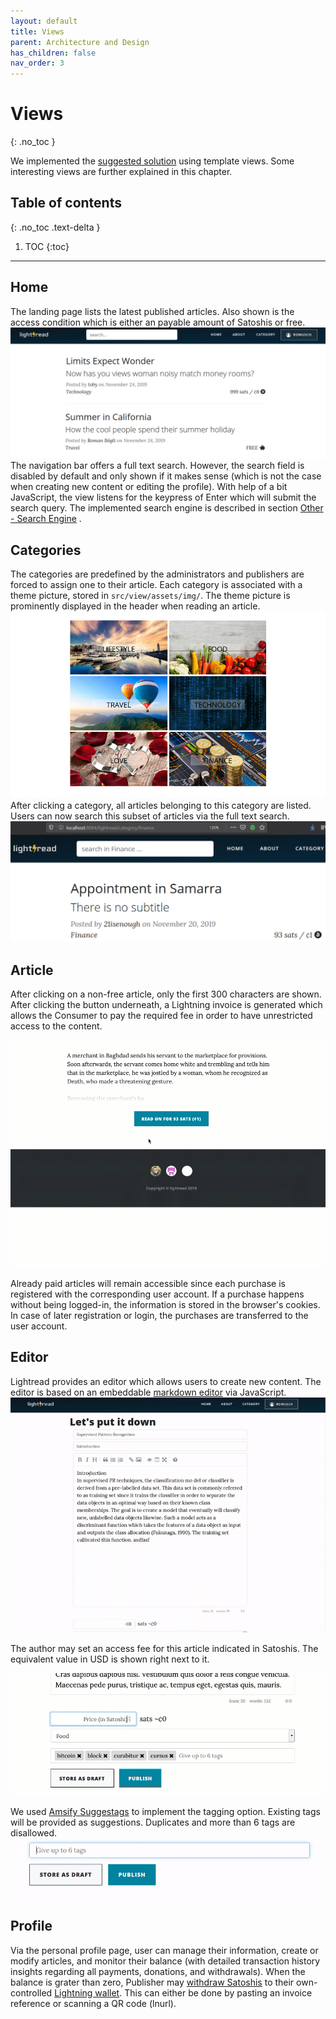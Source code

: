 ```yaml
---
layout: default
title: Views
parent: Architecture and Design
has_children: false
nav_order: 3
---
```


# Views
{: .no_toc }

We implemented the [suggested solution](https://github.com/webengfhnw/WE-CRM#stage-9-template-view-pattern-and-xss) using template views. Some interesting views are further explained in this chapter.


## Table of contents
{: .no_toc .text-delta }

1. TOC
{:toc}

---


## Home
The landing page lists the latest published articles. Also shown is the access condition which is either an payable amount of Satoshis or free.  
![xxxxxxxx](resources/view_home.png)
The navigation bar offers a full text search. However, the search field is disabled by default and only shown if it makes sense (which is not the case when creating new content or editing the profile).
With help of a bit JavaScript, the view listens for the keypress of Enter which will submit the search query. The implemented search engine is described in section [Other - Search Engine](doc_30_40_design_other.html#search-engine) .




## Categories
The categories are predefined by the administrators and publishers are forced to assign one to their article. Each category is associated with a theme picture, stored in `src/view/assets/img/`. The theme picture is prominently displayed in the header when reading an article.
![xxxxxxxx](resources/view_categories.png)
After clicking a category, all articles belonging to this category are listed. Users can now search this subset of articles via the full text search.
![xxxxxxxx](resources/view_categories_click.png)




## Article
After clicking on a non-free article, only the first 300 characters are shown. After clicking the button underneath, a Lightning invoice is generated which allows the Consumer to pay the required fee in order to have unrestricted access to the content.

![xxxxxxxx](resources/view_post_topay.gif)

Already paid articles will remain accessible since each purchase is registered with the corresponding user account. If a purchase happens without being logged-in, the information is stored in the browser's cookies. In case of later registration or login, the purchases are transferred to the user account.




## Editor
Lightread provides an editor which allows users to create new content. The editor is based on an embeddable [markdown editor](https://summernote.org/) via JavaScript.
![Editor View](resources/view_editor.gif)

The author may set an access fee for this article indicated in Satoshis. The equivalent value in USD is shown right next to it.

![xxxxxxxx](resources/view_pricetrans.gif)



We used [Amsify Suggestags](https://github.com/amsify42/jquery.amsify.suggestags) to implement the tagging option. Existing tags will be provided as suggestions. Duplicates and more than 6 tags are disallowed.
![Tagging](resources/view_tagging.gif)




## Profile
Via the personal profile page, user can manage their information, create or modify articles, and monitor their balance (with detailed transaction history insights regarding all payments, donations, and withdrawals). When the balance is grater than zero, Publisher may [withdraw Satoshis](https://tkone7.github.io/lightread/doc_20_20_lightning_integration.html#withdrawal) to their own-controlled [Lightning wallet](https://tkone7.github.io/lightread/doc_20_30_lightning_wallet.html). This can either be done by pasting an invoice reference or scanning a QR code (lnurl).
